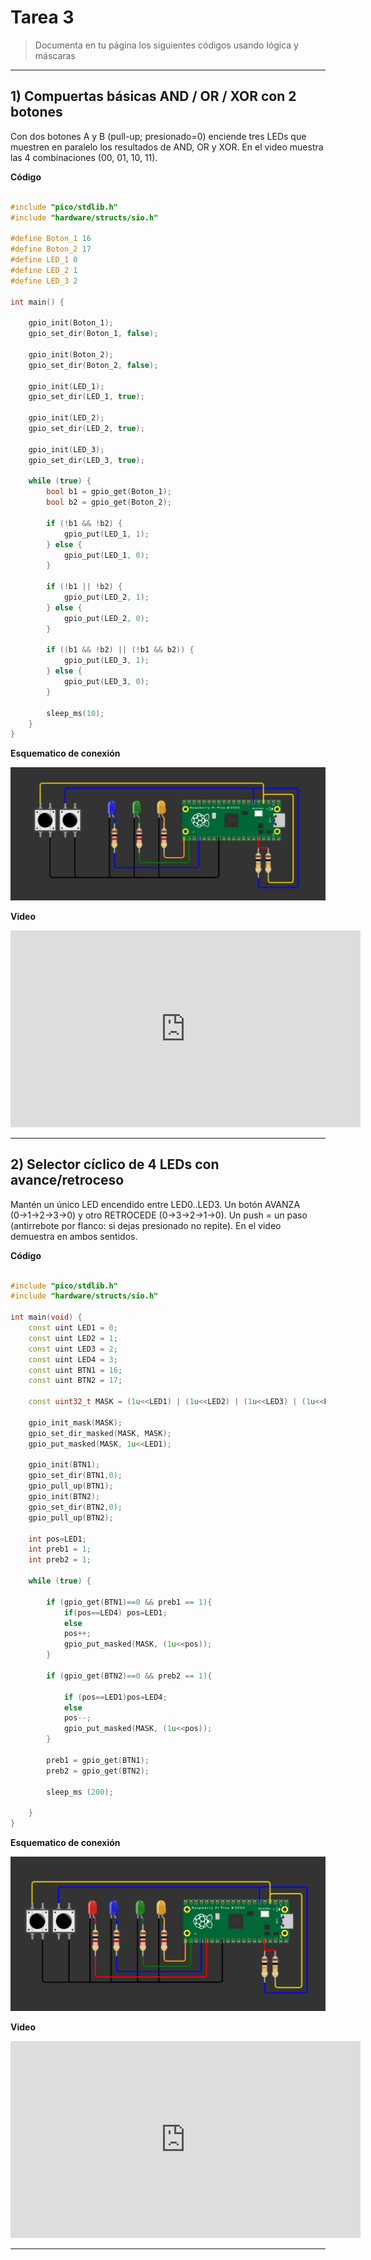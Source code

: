 # Tarea 3

> Documenta en tu página los siguientes códigos usando lógica y máscaras

---

## 1) Compuertas básicas AND / OR / XOR con 2 botones

 Con dos botones A y B (pull-up; presionado=0) enciende tres LEDs que muestren en paralelo los resultados de AND, OR y XOR. En el video muestra las 4 combinaciones (00, 01, 10, 11).

**Código**

```C++

#include "pico/stdlib.h"
#include "hardware/structs/sio.h"

#define Boton_1 16
#define Boton_2 17
#define LED_1 0
#define LED_2 1
#define LED_3 2

int main() {

    gpio_init(Boton_1);
    gpio_set_dir(Boton_1, false);

    gpio_init(Boton_2);
    gpio_set_dir(Boton_2, false);

    gpio_init(LED_1);
    gpio_set_dir(LED_1, true);

    gpio_init(LED_2);
    gpio_set_dir(LED_2, true);

    gpio_init(LED_3);
    gpio_set_dir(LED_3, true);

    while (true) {
        bool b1 = gpio_get(Boton_1);
        bool b2 = gpio_get(Boton_2);

        if (!b1 && !b2) {
            gpio_put(LED_1, 1);
        } else {
            gpio_put(LED_1, 0);
        }

        if (!b1 || !b2) {
            gpio_put(LED_2, 1);
        } else {
            gpio_put(LED_2, 0);
        }

        if ((b1 && !b2) || (!b1 && b2)) {
            gpio_put(LED_3, 1);
        } else {
            gpio_put(LED_3, 0);
        }

        sleep_ms(10); 
    }
}


```
**Esquematico de conexión**

![Diagrama del sistema](../recursos/imgs/esquematico1_tarea3.jpg)


**Video**

<iframe width="560" height="315" src="https://www.youtube.com/embed/MD8Lvo2fJZ4?si=GZWm4bQJwXlk-F4J" title="YouTube video player" frameborder="0" allow="accelerometer; autoplay; clipboard-write; encrypted-media; gyroscope; picture-in-picture; web-share" referrerpolicy="strict-origin-when-cross-origin" allowfullscreen></iframe>

---

## 2) Selector cíclico de 4 LEDs con avance/retroceso

Mantén un único LED encendido entre LED0..LED3. Un botón AVANZA (0→1→2→3→0) y otro RETROCEDE (0→3→2→1→0). Un push = un paso (antirrebote por flanco: si dejas presionado no repite). En el video demuestra en ambos sentidos.

**Código**

```C++

#include "pico/stdlib.h"
#include "hardware/structs/sio.h"

int main(void) {
    const uint LED1 = 0;
    const uint LED2 = 1; 
    const uint LED3 = 2;
    const uint LED4 = 3;       
    const uint BTN1 = 16;
    const uint BTN2 = 17; 

    const uint32_t MASK = (1u<<LED1) | (1u<<LED2) | (1u<<LED3) | (1u<<LED4);

    gpio_init_mask(MASK);
    gpio_set_dir_masked(MASK, MASK);  
    gpio_put_masked(MASK, 1u<<LED1); 

    gpio_init(BTN1);
    gpio_set_dir(BTN1,0);
    gpio_pull_up(BTN1);   
    gpio_init(BTN2);
    gpio_set_dir(BTN2,0);
    gpio_pull_up(BTN2); 

    int pos=LED1;
    int preb1 = 1;
    int preb2 = 1;

    while (true) {

        if (gpio_get(BTN1)==0 && preb1 == 1){
            if(pos==LED4) pos=LED1;
            else 
            pos++;
            gpio_put_masked(MASK, (1u<<pos));
        }

        if (gpio_get(BTN2)==0 && preb2 == 1){

            if (pos==LED1)pos=LED4;
            else 
            pos--;
            gpio_put_masked(MASK, (1u<<pos));
        }

        preb1 = gpio_get(BTN1);
        preb2 = gpio_get(BTN2);

        sleep_ms (200);

    }
}

```

**Esquematico de conexión**

![Diagrama del sistema](../recursos/imgs/esquematico2_tarea3.jpg)


**Video**

<iframe width="560" height="315" src="https://www.youtube.com/watch?v=JhIcp5XxHQ0" title="YouTube video player" frameborder="0" allow="accelerometer; autoplay; clipboard-write; encrypted-media; gyroscope; picture-in-picture; web-share" referrerpolicy="strict-origin-when-cross-origin" allowfullscreen></iframe>


---
